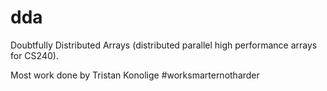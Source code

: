 dda
===

Doubtfully Distributed Arrays (distributed parallel high performance arrays for CS240).

Most work done by Tristan Konolige #worksmarternotharder
